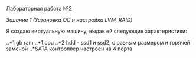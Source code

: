 Лабораторная работа №2

*Задание 1 (Установка ОС и настройка LVM, RAID)*

Я создаю виртуальную машину, выдав ей следующие характеристики: 

..*1 gb ram
..*1 cpu
..*2 hdd - ssd1 и ssd2, с равным размером и горячей заменой
..*SATA контроллер настроен на 4 порта
